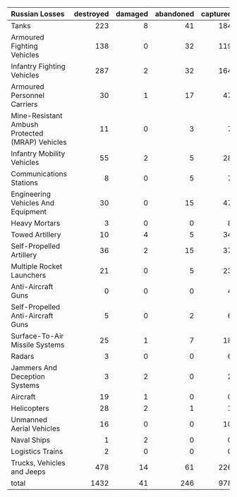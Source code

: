 | Russian Losses                                   |   destroyed |   damaged |   abandoned |   captured |   total |
|:-------------------------------------------------|------------:|----------:|------------:|-----------:|--------:|
| Tanks                                            |         223 |         8 |          41 |        184 |     456 |
| Armoured Fighting Vehicles                       |         138 |         0 |          32 |        119 |     289 |
| Infantry Fighting Vehicles                       |         287 |         2 |          32 |        164 |     485 |
| Armoured Personnel Carriers                      |          30 |         1 |          17 |         47 |      95 |
| Mine-Resistant Ambush Protected  (MRAP) Vehicles |          11 |         0 |           3 |          7 |      21 |
| Infantry Mobility Vehicles                       |          55 |         2 |           5 |         28 |      90 |
| Communications Stations                          |           8 |         0 |           5 |          7 |      20 |
| Engineering Vehicles And Equipment               |          30 |         0 |          15 |         47 |      92 |
| Heavy Mortars                                    |           3 |         0 |           0 |          8 |      11 |
| Towed Artillery                                  |          10 |         4 |           5 |         34 |      53 |
| Self-Propelled Artillery                         |          36 |         2 |          15 |         37 |      90 |
| Multiple Rocket Launchers                        |          21 |         0 |           5 |         23 |      49 |
| Anti-Aircraft Guns                               |           0 |         0 |           0 |          4 |       4 |
| Self-Propelled Anti-Aircraft Guns                |           5 |         0 |           2 |          6 |      13 |
| Surface-To-Air Missile Systems                   |          25 |         1 |           7 |         18 |      51 |
| Radars                                           |           3 |         0 |           0 |          6 |       9 |
| Jammers And Deception Systems                    |           3 |         2 |           0 |          2 |       7 |
| Aircraft                                         |          19 |         1 |           0 |          0 |      20 |
| Helicopters                                      |          28 |         2 |           1 |          1 |      32 |
| Unmanned Aerial Vehicles                         |          16 |         0 |           0 |         10 |      26 |
| Naval Ships                                      |           1 |         2 |           0 |          0 |       3 |
| Logistics Trains                                 |           2 |         0 |           0 |          0 |       2 |
| Trucks, Vehicles and Jeeps                       |         478 |        14 |          61 |        226 |     779 |
| total                                            |        1432 |        41 |         246 |        978 |    2697 |